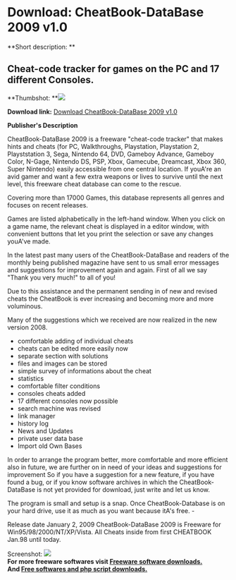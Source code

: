 # Download: CheatBook-DataBase 2009 v1.0

**Short description: **

## Cheat-code tracker for games on the PC and 17 different Consoles.

  
**Thumbshot: **![](http://www.freewarefiles.com/screenshot/chtbookdb2009_md.jpg)   
  
**Download link:** [Download CheatBook-DataBase 2009 v1.0](http://freesoftwares.boysofts.com/CheatBook-DataBase-2009_program_46954.html)  
  

**Publisher's Description**  
  

CheatBook-DataBase 2009 is a freeware "cheat-code tracker" that makes hints
and cheats (for PC, Walkthroughs, Playstation, Playstation 2, Playststation 3,
Sega, Nintendo 64, DVD, Gameboy Advance, Gameboy Color, N-Gage, Nintendo DS,
PSP, Xbox, Gamecube, Dreamcast, Xbox 360, Super Nintendo) easily accessible
from one central location. If youA're an avid gamer and want a few extra
weapons or lives to survive until the next level, this freeware cheat database
can come to the rescue.

Covering more than 17000 Games, this database represents all genres and
focuses on recent releases.

Games are listed alphabetically in the left-hand window. When you click on a
game name, the relevant cheat is displayed in a editor window, with convenient
buttons that let you print the selection or save any changes youA've made.

In the latest past many users of the CheatBook-DataBase and readers of the
monthly being published magazine have sent to us small error messages and
suggestions for improvement again and again. First of all we say "Thank you
very much!" to all of you!

Due to this assistance and the permanent sending in of new and revised cheats
the CheatBook is ever increasing and becoming more and more voluminous.

Many of the suggestions which we received are now realized in the new version
2008.

  * comfortable adding of individual cheats 
  * cheats can be edited more easily now 
  * separate section with solutions 
  * files and images can be stored 
  * simple survey of informations about the cheat 
  * statistics 
  * comfortable filter conditions 
  * consoles cheats added 
  * 17 different consoles now possible 
  * search machine was revised 
  * link manager 
  * history log 
  * News and Updates 
  * private user data base 
  * Import old Own Bases 

In order to arrange the program better, more comfortable and more efficient
also in future, we are further on in need of your ideas and suggestions for
improvement So if you have a suggestion for a new feature, if you have found a
bug, or if you know software archives in which the CheatBook-DataBase is not
yet provided for download, just write and let us know.

The program is small and setup is a snap. Once CheatBook-Database is on your
hard drive, use it as much as you want because itA's free. -

Release date January 2, 2009 CheatBook-DataBase 2009 is Freeware for
Win95/98/2000/NT/XP/Vista. All Cheats inside from first CHEATBOOK Jan.98 until
today.

  
  
Screenshot: ![](http://www.freewarefiles.com/screenshot/chtbookdb2009.jpg)  
**For more freeware softwares visit [Freeware software downloads.](http://freesoftwares.boysofts.com/)**   
**And [Free softwares and php script downloads.](http://www.boysofts.com/)**

